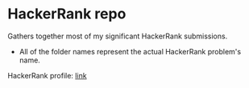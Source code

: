 # HackerRank repo

Gathers together most of my significant HackerRank submissions.

- All of the folder names represent the actual HackerRank problem's name.

HackerRank profile: [link](https://www.hackerrank.com/rockdonald2)